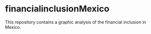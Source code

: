 # financialinclusionMexico
This repository contains a graphic analysis of the financial inclusion in Mexico.
